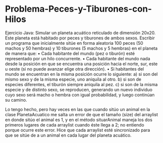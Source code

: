 # Problema-Peces-y-Tiburones-con-Hilos
Ejercicio Java:
Simular un planeta acuático reticulado de dimensión 20x20. Este planeta está habitado por peces y tiburones de ambos sexos. Escribir un programa que inicialmente sitúe en forma aleatoria 100 peces (50 machos y 50 hembras) y 10 tiburones (5 machos y 5 hembras) en el planeta de manera que:
•	Cada habitante del mundo (pez o tiburón) esté representado por un hilo concurrente.
•	Cada habitante del mundo nada desde la posición en que se encuentra una posición hacia el norte, sur, este u oeste (si no puede avanzar elige otra dirección).
•	Si habitantes del mundo se encuentran en la misma posición ocurre lo siguiente:
a) si son del mismo sexo y de la misma especie, uno aniquila al otro.
b) si son de especies diferentes, el tiburón siempre aniquila al pez.
c) si son de la misma especie y de distinto sexo, se reproducen, generando un nuevo individuo cuyo sexo será macho o hembra con igual probabilidad, y luego continúan su camino.

Lo tengo hecho, pero hay veces en las que cuando sitúo un animal en la clase PlanetaAcuatico me salta un error de que el tamaño (size) del arraylist en donde sitúo el animal es 1, y en el método situarAnimal maneja los dos primeros lugares de cada arraylist cuando éste llega a 2; no entiendo porque ocurre este error.
Hice que cada arraylist esté sincronizado para que se sitúe de a un animal en cada lugar del planeta acuático.

